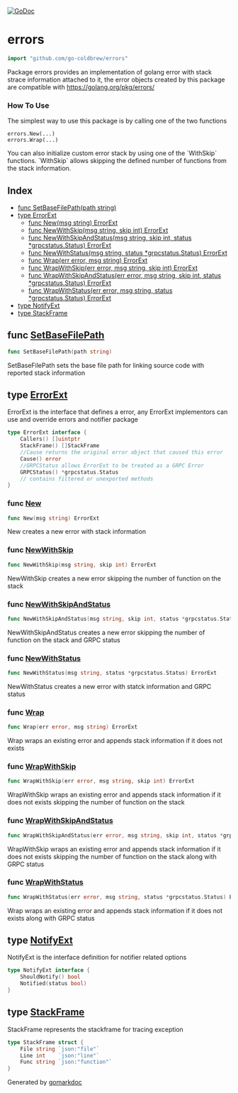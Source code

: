 <!-- Code generated by gomarkdoc. DO NOT EDIT -->

[![GoDoc](https://img.shields.io/badge/pkg.go.dev-doc-blue)](http://pkg.go.dev/github.com/go-coldbrew/errors)

# errors

```go
import "github.com/go-coldbrew/errors"
```

Package errors provides an implementation of golang error with stack strace information attached to it\, the error objects created by this package are compatible with https://golang.org/pkg/errors/

### How To Use

The simplest way to use this package is by calling one of the two functions

```
errors.New(...)
errors.Wrap(...)
```

You can also initialize custom error stack by using one of the \`WithSkip\` functions\. \`WithSkip\` allows skipping the defined number of functions from the stack information\.

## Index

- [func SetBaseFilePath(path string)](<#func-setbasefilepath>)
- [type ErrorExt](<#type-errorext>)
  - [func New(msg string) ErrorExt](<#func-new>)
  - [func NewWithSkip(msg string, skip int) ErrorExt](<#func-newwithskip>)
  - [func NewWithSkipAndStatus(msg string, skip int, status *grpcstatus.Status) ErrorExt](<#func-newwithskipandstatus>)
  - [func NewWithStatus(msg string, status *grpcstatus.Status) ErrorExt](<#func-newwithstatus>)
  - [func Wrap(err error, msg string) ErrorExt](<#func-wrap>)
  - [func WrapWithSkip(err error, msg string, skip int) ErrorExt](<#func-wrapwithskip>)
  - [func WrapWithSkipAndStatus(err error, msg string, skip int, status *grpcstatus.Status) ErrorExt](<#func-wrapwithskipandstatus>)
  - [func WrapWithStatus(err error, msg string, status *grpcstatus.Status) ErrorExt](<#func-wrapwithstatus>)
- [type NotifyExt](<#type-notifyext>)
- [type StackFrame](<#type-stackframe>)


## func [SetBaseFilePath](<https://github.com/go-coldbrew/errors/blob/main/errors.go#L221>)

```go
func SetBaseFilePath(path string)
```

SetBaseFilePath sets the base file path for linking source code with reported stack information

## type [ErrorExt](<https://github.com/go-coldbrew/errors/blob/main/errors.go#L24-L32>)

ErrorExt is the interface that defines a error\, any ErrorExt implementors can use and override errors and notifier package

```go
type ErrorExt interface {
    Callers() []uintptr
    StackFrame() []StackFrame
    //Cause returns the original error object that caused this error
    Cause() error
    //GRPCStatus allows ErrorExt to be treated as a GRPC Error
    GRPCStatus() *grpcstatus.Status
    // contains filtered or unexported methods
}
```

### func [New](<https://github.com/go-coldbrew/errors/blob/main/errors.go#L141>)

```go
func New(msg string) ErrorExt
```

New creates a new error with stack information

### func [NewWithSkip](<https://github.com/go-coldbrew/errors/blob/main/errors.go#L151>)

```go
func NewWithSkip(msg string, skip int) ErrorExt
```

NewWithSkip creates a new error skipping the number of function on the stack

### func [NewWithSkipAndStatus](<https://github.com/go-coldbrew/errors/blob/main/errors.go#L156>)

```go
func NewWithSkipAndStatus(msg string, skip int, status *grpcstatus.Status) ErrorExt
```

NewWithSkipAndStatus creates a new error skipping the number of function on the stack and GRPC status

### func [NewWithStatus](<https://github.com/go-coldbrew/errors/blob/main/errors.go#L146>)

```go
func NewWithStatus(msg string, status *grpcstatus.Status) ErrorExt
```

NewWithStatus creates a new error with statck information and GRPC status

### func [Wrap](<https://github.com/go-coldbrew/errors/blob/main/errors.go#L161>)

```go
func Wrap(err error, msg string) ErrorExt
```

Wrap wraps an existing error and appends stack information if it does not exists

### func [WrapWithSkip](<https://github.com/go-coldbrew/errors/blob/main/errors.go#L171>)

```go
func WrapWithSkip(err error, msg string, skip int) ErrorExt
```

WrapWithSkip wraps an existing error and appends stack information if it does not exists skipping the number of function on the stack

### func [WrapWithSkipAndStatus](<https://github.com/go-coldbrew/errors/blob/main/errors.go#L176>)

```go
func WrapWithSkipAndStatus(err error, msg string, skip int, status *grpcstatus.Status) ErrorExt
```

WrapWithSkip wraps an existing error and appends stack information if it does not exists skipping the number of function on the stack along with GRPC status

### func [WrapWithStatus](<https://github.com/go-coldbrew/errors/blob/main/errors.go#L166>)

```go
func WrapWithStatus(err error, msg string, status *grpcstatus.Status) ErrorExt
```

Wrap wraps an existing error and appends stack information if it does not exists along with GRPC status

## type [NotifyExt](<https://github.com/go-coldbrew/errors/blob/main/errors.go#L35-L38>)

NotifyExt is the interface definition for notifier related options

```go
type NotifyExt interface {
    ShouldNotify() bool
    Notified(status bool)
}
```

## type [StackFrame](<https://github.com/go-coldbrew/errors/blob/main/errors.go#L17-L21>)

StackFrame represents the stackframe for tracing exception

```go
type StackFrame struct {
    File string `json:"file"`
    Line int    `json:"line"`
    Func string `json:"function"`
}
```



Generated by [gomarkdoc](<https://github.com/princjef/gomarkdoc>)

